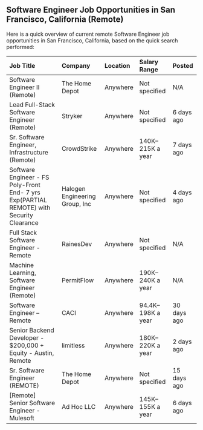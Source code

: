 ## Software Engineer Job Opportunities in San Francisco, California (Remote)

Here is a quick overview of current remote Software Engineer job opportunities in San Francisco, California, based on the quick search performed:

| Job Title                                                 | Company                | Location   | Salary Range      | Posted   |
| :-------------------------------------------------------- | :--------------------- | :--------- | :---------------- | :------- |
| Software Engineer II (Remote)                             | The Home Depot         | Anywhere   | Not specified     | N/A      |
| Lead Full-Stack Software Engineer (Remote)                | Stryker                | Anywhere   | Not specified     | 6 days ago |
| Sr. Software Engineer, Infrastructure (Remote)            | CrowdStrike            | Anywhere   | 140K–215K a year  | 7 days ago |
| Software Engineer - FS Poly-Front End- 7 yrs Exp(PARTIAL REMOTE) with Security Clearance | Halogen Engineering Group, Inc | Anywhere   | Not specified     | 4 days ago |
| Full Stack Software Engineer - Remote                     | RainesDev              | Anywhere   | Not specified     | N/A      |
| Machine Learning, Software Engineer (Remote)              | PermitFlow             | Anywhere   | 190K–240K a year  | N/A      |
| Software Engineer – Remote                                | CACI                   | Anywhere   | 94.4K–198K a year | 30 days ago |
| Senior Backend Developer - $200,000 + Equity - Austin, Remote | limitless              | Anywhere   | 180K–220K a year  | 2 days ago |
| Sr. Software Engineer (REMOTE)                            | The Home Depot         | Anywhere   | Not specified     | 15 days ago |
| [Remote] Senior Software Engineer - Mulesoft              | Ad Hoc LLC             | Anywhere   | 145K–155K a year  | 6 days ago |
